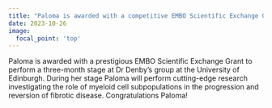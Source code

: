 ```yaml
---
title: "Paloma is awarded with a competitive EMBO Scientific Exchange Grant to perform a stage at the University of Edinburgh"
date: 2023-10-26
image:
  focal_point: 'top'
---
```


Paloma is awarded with a prestigious EMBO Scientific Exchange Grant to perform a three-month stage at Dr Denby’s group at the University of Edinburgh. During her stage Paloma will perform cutting-edge research investigating the role of myeloid cell subpopulations in the progression and reversion of fibrotic disease. Congratulations Paloma!